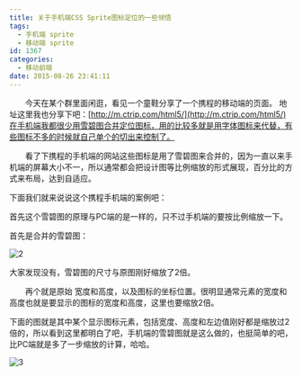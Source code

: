 ```yaml
---
title: 关于手机端CSS Sprite图标定位的一些领悟
tags:
  - 手机端 sprite
  - 移动端 sprite
id: 1367
categories:
  - 移动前端
date: 2015-08-26 23:41:11
---
```


&emsp;&emsp;今天在某个群里面闲逛，看见一个童鞋分享了一个携程的移动端的页面。
地址这里我也分享下吧：[http://m.ctrip.com/html5/](http://m.ctrip.com/html5/)在手机端我都很少用雪碧图合并定位图标，用的比较多就是用字体图标来代替，有些图标不多的时候就自己单个的切出来控制了。

&emsp;&emsp;看了下携程的手机端的网站这些图标是用了雪碧图来合并的，因为一直以来手机端的屏幕大小不一，所以通常都会把设计图等比例缩放的形式展现，百分比的方式来布局，达到自适应。

下面我们就来说说这个携程手机端的案例吧：

首先这个雪碧图的原理与PC端的是一样的，只不过手机端的要按比例缩放一下。

首先是合并的雪碧图：

![2](http://www.npm8.com/wp-content/uploads/2015/08/2.jpg)

大家发现没有，雪碧图的尺寸与原图刚好缩放了2倍。

&emsp;&emsp;再个就是原始 宽度和高度，以及图标的坐标位置。很明显通常元素的宽度和高度也就是要显示的图标的宽度和高度，这里也要缩放2倍。

下面的图就是其中某个显示图标元素，包括宽度、高度和左边值刚好都是缩放过2倍的，所以看到这里都明白了吧，手机端的雪碧图就是这么做的，也挺简单的吧，比PC端就是多了一步缩放的计算，哈哈。

![3](http://www.npm8.com/wp-content/uploads/2015/08/3.jpg)
